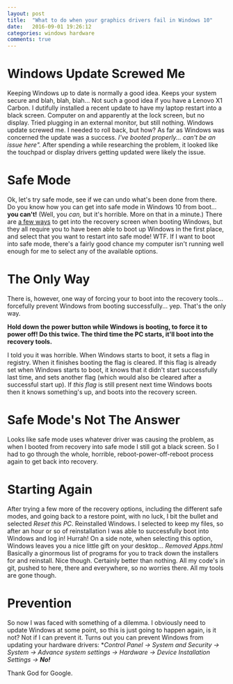 ```yaml
---
layout: post
title:  "What to do when your graphics drivers fail in Windows 10"
date:   2016-09-01 19:26:12
categories: windows hardware
comments: true
---
```


# Windows Update Screwed Me
Keeping Windows up to date is normally a good idea. Keeps your system secure and blah, blah, blah...
Not such a good idea if you have a Lenovo X1 Carbon. I dutifully installed a recent update to have my laptop restart into a black screen. Computer on and apparently at the lock screen, but no display. Tried plugging in an external monitor, but still nothing. Windows update screwed me. I needed to roll back, but how? As far as Windows was concerned the update was a success. *I've booted properly... can't be an issue here".* After spending a while researching the problem, it looked like the touchpad or display drivers getting updated were likely the issue.

# Safe Mode
[safe-mode]: http://www.digitalcitizen.life/4-ways-boot-safe-mode-windows-10
Ok, let's try safe mode, see if we can undo what's been done from there. Do you know how you can get into safe mode in Windows 10 from boot... **you can't!** (Well, you *can,* but it's horrible. More on that in a minute.) There are [a few ways][safe-mode] to get into the recovery screen when booting Windows, but they all require you to have been able to boot up Windows in the first place, and select that you want to restart into safe mode! WTF. If I want to boot into safe mode, there's a fairly good chance my computer isn't running well enough for me to select any of the available options.

# The Only Way
There is, however, one way of forcing your to boot into the recovery tools... forcefully prevent Windows from booting successfully... yep. That's the only way.

**Hold down the power button while Windows is booting, to force it to power off! Do this twice. The third time the PC starts, it'll boot into the recovery tools.**

I told you it was horrible. When Windows starts to boot, it sets a flag in registry. When it finishes booting the flag is cleared. If this flag is already set when Windows starts to boot, it knows that it didn't start successfully last time, and sets another flag (which would also be cleared after a successful start up). If *this flag* is still present next time Windows boots then it knows something's up, and boots into the recovery screen.

# Safe Mode's Not The Answer
Looks like safe mode uses whatever driver was causing the problem, as when I booted from recovery into safe mode I still got a black screen. So I had to go through the whole, horrible, reboot-power-off-reboot process again to get back into recovery.

# Starting Again
After trying a few more of the recovery options, including the different safe modes, and going back to a restore point, with no luck, I bit the bullet and selected *Reset this PC*. Reinstalled Windows. I selected to keep my files, so after an hour or so of reinstallation I was able to successfully boot into Windows and log in! Hurrah!
On a side note, when selecting this option, Windows leaves you a nice little gift on your desktop... *Removed Apps.html*
Basically a ginormous list of programs for you to track down the installers for and reinstall. Nice though. Certainly better than nothing. All my code's in git, pushed to here, there and everywhere, so no worries there. All my tools are gone though.

# Prevention
So now I was faced with something of a dilemma. I obviously need to update Windows at some point, so this is just going to happen again, is it not? Not if I can prevent it. Turns out you can prevent Windows from updating your hardware drivers:
**Control Panel -> System and Security -> System -> Advance system settings -> Hardware -> Device Installation Settings -> **No!***

Thank God for Google.
